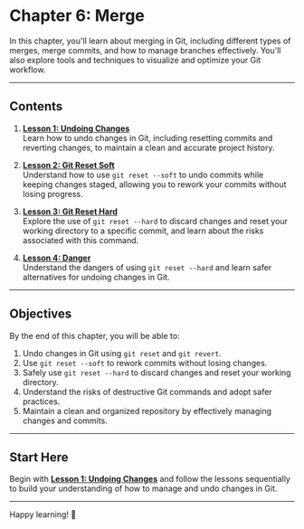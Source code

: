 # Chapter 6: Merge

In this chapter, you'll learn about merging in Git, including different types of merges, merge commits, and how to manage branches effectively. You'll also explore tools and techniques to visualize and optimize your Git workflow.

---

## Contents

1. **[Lesson 1: Undoing Changes](./lesson-1/README.md)**  
   Learn how to undo changes in Git, including resetting commits and reverting changes, to maintain a clean and accurate project history.

2. **[Lesson 2: Git Reset Soft](./lesson-2/README.md)**  
   Understand how to use `git reset --soft` to undo commits while keeping changes staged, allowing you to rework your commits without losing progress.

3. **[Lesson 3: Git Reset Hard](./lesson-3/README.md)**  
   Explore the use of `git reset --hard` to discard changes and reset your working directory to a specific commit, and learn about the risks associated with this command.

4. **[Lesson 4: Danger](./lesson-4/README.md)**  
   Understand the dangers of using `git reset --hard` and learn safer alternatives for undoing changes in Git.

---

## Objectives

By the end of this chapter, you will be able to:

1. Undo changes in Git using `git reset` and `git revert`.
2. Use `git reset --soft` to rework commits without losing changes.
3. Safely use `git reset --hard` to discard changes and reset your working directory.
4. Understand the risks of destructive Git commands and adopt safer practices.
5. Maintain a clean and organized repository by effectively managing changes and commits.

---

## Start Here

Begin with **[Lesson 1: Undoing Changes](./lesson-1/README.md)** and follow the lessons sequentially to build your understanding of how to manage and undo changes in Git.

---

Happy learning! 🚀
